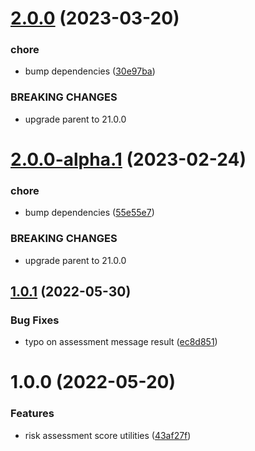 # [2.0.0](https://github.com/gravitee-io/gravitee-risk-assessment-api/compare/1.0.1...2.0.0) (2023-03-20)


### chore

* bump dependencies ([30e97ba](https://github.com/gravitee-io/gravitee-risk-assessment-api/commit/30e97ba70fc4f6cbf6bf50fd1780cd38c3ba7f77))


### BREAKING CHANGES

* upgrade parent to 21.0.0

# [2.0.0-alpha.1](https://github.com/gravitee-io/gravitee-risk-assessment-api/compare/1.0.1...2.0.0-alpha.1) (2023-02-24)


### chore

* bump dependencies ([55e55e7](https://github.com/gravitee-io/gravitee-risk-assessment-api/commit/55e55e765ba40f6cd9b52b9d837f0bc726458ce9))


### BREAKING CHANGES

* upgrade parent to 21.0.0

## [1.0.1](https://github.com/gravitee-io/gravitee-risk-assessment-api/compare/1.0.0...1.0.1) (2022-05-30)


### Bug Fixes

* typo on assessment message result ([ec8d851](https://github.com/gravitee-io/gravitee-risk-assessment-api/commit/ec8d851e8949009a54891270f567dab13e436d90))

# 1.0.0 (2022-05-20)


### Features

* risk assessment score utilities ([43af27f](https://github.com/gravitee-io/gravitee-risk-assessment-api/commit/43af27f1268ce122ecdd7bfdc4e3deaa598ed795))
